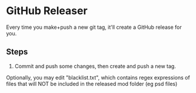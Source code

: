 # GitHub Releaser

Every time you make+push a new git tag, it'll create a GitHub release for you.

## Steps

1. Commit and push some changes, then create and push a new tag.

Optionally, you may edit "blacklist.txt", which contains regex expressions of files that will NOT be included in the released mod folder (eg psd files)
